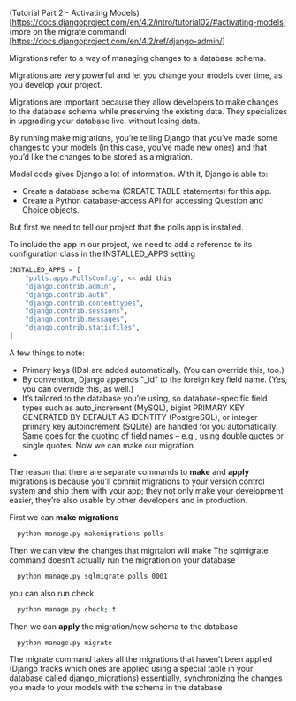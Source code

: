 (Tutorial  Part 2 - Activating Models)[https://docs.djangoproject.com/en/4.2/intro/tutorial02/#activating-models]
(more on the migrate command)[https://docs.djangoproject.com/en/4.2/ref/django-admin/]

Migrations refer to a way of managing changes to a database schema.

Migrations are very powerful and let you change your models over time, as you develop your project.

Migrations are important because they allow developers to make changes to the database schema while preserving the existing data.
They specializes in upgrading your database live, without losing data. 

By running make migrations, you’re telling Django that you’ve made some changes to your models (in this case, you’ve made new ones) and that you’d like the changes to be stored as a migration.

Model code gives Django a lot of information. With it, Django is able to:
- Create a database schema (CREATE TABLE statements) for this app.
- Create a Python database-access API for accessing Question and Choice objects.

But first we need to tell our project that the polls app is installed.

To include the app in our project, we need to add a reference to its configuration class in the INSTALLED_APPS setting

```py mysite/settings.py
INSTALLED_APPS = [
    "polls.apps.PollsConfig", << add this
    "django.contrib.admin",
    "django.contrib.auth",
    "django.contrib.contenttypes",
    "django.contrib.sessions",
    "django.contrib.messages",
    "django.contrib.staticfiles",
]
```

A few things to note:
- Primary keys (IDs) are added automatically. (You can override this, too.)
- By convention, Django appends "_id" to the foreign key field name. (Yes, you can override this, as well.)
- It’s tailored to the database you’re using, so database-specific field types such as auto_increment (MySQL), bigint PRIMARY KEY GENERATED BY DEFAULT AS IDENTITY (PostgreSQL), or integer primary key autoincrement (SQLite) are handled for you automatically. Same goes for the quoting of field names – e.g., using double quotes or single quotes.
Now we can make our migration.
- 

The reason that there are separate commands to **make** and **apply** migrations is because you’ll commit migrations to your version control system and ship them with your app; they not only make your development easier, they’re also usable by other developers and in production.

First we can **make migrations**
```bash 
  python manage.py makemigrations polls
```

Then we can view the changes that migrtaion will make 
The sqlmigrate command doesn’t actually run the migration on your database

```bash
  python manage.py sqlmigrate polls 0001
```

you can also run check
```bash
  python manage.py check; t
```

Then we can **apply** the migration/new schema to the database

```bash
  python manage.py migrate
```
The migrate command takes all the migrations that haven’t been applied (Django tracks which ones are applied using a special table in your database called django_migrations)  essentially, synchronizing the changes you made to your models with the schema in the database
